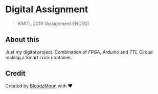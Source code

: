 
# Digital Assignment 

> KMITL 2019 (Assignment ENDED)

## About this

Just my digital project. Combination of *FPGA*, *Arduino* and *TTL Circuit* making a Smart Lock container.

## Credit

Created by [BloodzMoon](https://github.com/BloodzMoon/) with ❤
